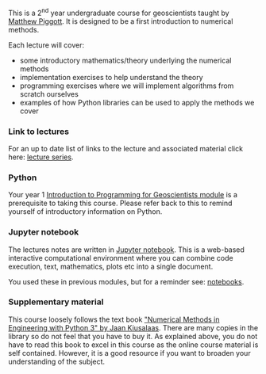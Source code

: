 This is a 2<sup>nd</sup> year undergraduate course for geoscientists taught by [Matthew Piggott](http://www.imperial.ac.uk/people/m.d.piggott).
It is designed to be a first introduction to numerical methods. 

Each lecture will cover:

* some introductory mathematics/theory underlying the numerical methods
* implementation exercises to help understand the theory
* programming exercises where we will implement algorithms from scratch ourselves
* examples of how Python libraries can be used to apply the methods we cover


### Link to lectures

For an up to date list of links to the lecture and associated material click here: [lecture series](http://matt-piggott.github.io/Numerical-methods-undergraduate/lecture_series/).


### Python

Your year 1 [Introduction to Programming for Geoscientists module](http://ggorman.github.io/Introduction-to-programming-for-geoscientists/) is a prerequisite to taking this course. Please refer back to this to remind yourself of introductory information on Python.


### Jupyter notebook

The lectures notes are written in [Jupyter notebook](https://jupyter.org/). This is a web-based interactive computational environment where you can combine code execution, text, mathematics, plots etc into a single document. 

You used these in previous modules, but for a reminder see: [notebooks](http://matt-piggott.github.io/Numerical-methods-undergraduate/notebooks/).


### Supplementary material

This course loosely follows the text book ["Numerical Methods in Engineering with Python 3" by Jaan Kiusalaas](http://www.cambridge.org/us/academic/subjects/engineering/engineering-mathematics-and-programming/numerical-methods-engineering-python-3-3rd-edition). There are many copies in the library so do not feel that you have to buy it. As explained above, you do not have to read this book to excel in this course as the online course material is self contained. However, it is a good resource if you want to broaden your understanding of the subject.


